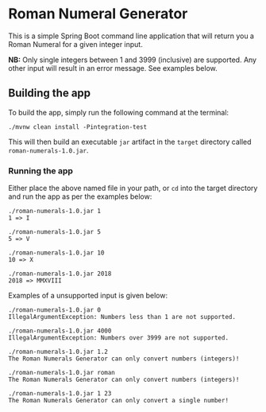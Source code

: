 # Roman Numeral Generator
This is a simple Spring Boot command line application that will return you a Roman Numeral for a given integer input.

**NB:** Only single integers between 1 and 3999 (inclusive) are supported. Any other input will result in an error message. See examples below.

## Building the app
To build the app, simply run the following command at the terminal:

```text
./mvnw clean install -Pintegration-test
```

This will then build an executable `jar` artifact in the `target` directory called `roman-numerals-1.0.jar`.

### Running the app
Either place the above named file in your path, or `cd` into the target directory and run the app as per the examples below:
```text
./roman-numerals-1.0.jar 1
1 => I
```
```text
./roman-numerals-1.0.jar 5
5 => V
```
```text
./roman-numerals-1.0.jar 10
10 => X
```
```text
./roman-numerals-1.0.jar 2018
2018 => MMXVIII
```
Examples of a unsupported input is given below:
```text
./roman-numerals-1.0.jar 0   
IllegalArgumentException: Numbers less than 1 are not supported.
```
```text
./roman-numerals-1.0.jar 4000
IllegalArgumentException: Numbers over 3999 are not supported.
```
```text
./roman-numerals-1.0.jar 1.2
The Roman Numerals Generator can only convert numbers (integers)!
```
```text
./roman-numerals-1.0.jar roman
The Roman Numerals Generator can only convert numbers (integers)!
```
```text
./roman-numerals-1.0.jar 1 23 
The Roman Numerals Generator can only convert a single number!
```
